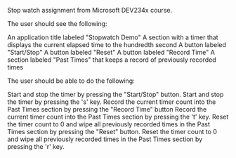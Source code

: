 Stop watch assignment from Microsoft DEV234x course. 


The user should see the following:

  An application title labeled "Stopwatch Demo"
  A section with a timer that displays the current elapsed time to the hundredth second
  A button labeled "Start/Stop"
  A button labeled "Reset" 
  A button labeled "Record Time"
  A section labeled "Past Times" that keeps a record of previously recorded times

The user should be able to do the following:

  Start and stop the timer by pressing the "Start/Stop" button.
  Start and stop the timer by pressing the 's' key.
  Record the current timer count into the Past Times section by pressing the "Record Time" button
  Record the current timer count into the Past Times section by pressing the 't' key.
  Reset the timer count to 0 and wipe all previously recorded times in the Past Times section by pressing the "Reset" button.
  Reset the timer count to 0 and wipe all previously recorded times in the Past Times section by pressing the 'r' key.